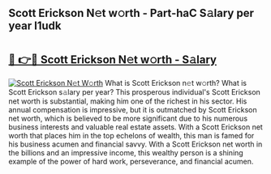 ## Scott Erickson N𝚎t w𝚘rth - Part-haC S𝚊lary per year l1udk

# <h2><a href="http://gc1givt.nevu.top/?p=Scott+Erickson">🔗 👉🔴 Scott Erickson N𝚎t w𝚘rth - S𝚊lary</a></h2>

[![Scott Erickson N𝚎t W𝚘rth](https://i.imgur.com/Oavwk0R.jpeg)](http://gc1givt.nevu.top/?p=Scott+Erickson)
What is Scott Erickson n𝚎t w𝚘rth? What is Scott Erickson s𝚊lary per year?
This prosperous individual's Scott Erickson net worth is substantial, making him one of the richest in his sector. His annual compensation is impressive, but it is outmatched by Scott Erickson net worth, which is believed to be more significant due to his numerous business interests and valuable real estate assets. With a Scott Erickson net worth that places him in the top echelons of wealth, this man is famed for his business acumen and financial savvy. With a Scott Erickson net worth in the billions and an impressive income, this wealthy person is a shining example of the power of hard work, perseverance, and financial acumen.
